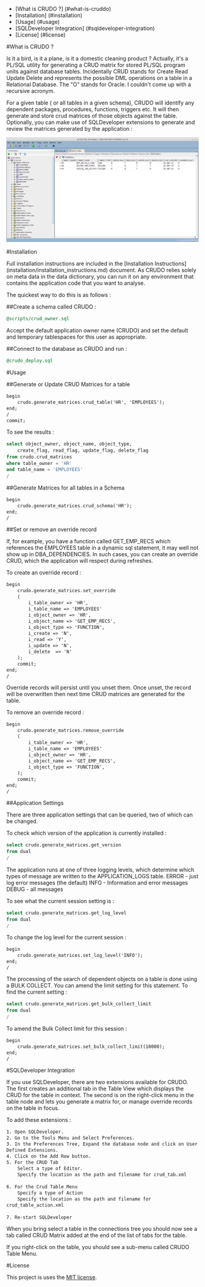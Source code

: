 - [What is CRUDO ?] (#what-is-cruddo)
- [Installation] (#installation)
- [Usage] (#usage)
- [SQLDeveloper Integration] (#sqldeveloper-integration)
- [License] (#license)

#What is CRUDO ?

Is it a bird, is it a plane, is it a domestic cleaning product ?
Actually, it's a PL/SQL utility for generating a CRUD matrix for stored PL/SQL program units against database tables.
Incidentally CRUD stands for Create Read Update Delete and represents the possible DML operations on a table in a Relational Database.
The "O" stands for Oracle. I couldn't come up with a recursive acronym.

For a given table ( or all tables in a given schema), CRUDO will identify any dependent packages, procedures, functions, triggers etc.
It will then generate and store crud matrices of those objects against the table.
Optionally, you can make use of SQLDeveloper extensions to generate and review the matrices generated by the application :


<img alt="SQLDeveloper CRUD Matrix Tab" border="0" src="sqld_tab.png">


#Installation

Full installation instructions are included in the [Installation Instructions] (installation/installation_instructions.md) document.
As CRUDO relies solely on meta data in the data dictionary, you can run it on any environment that contains the application code that you want to analyse.

The quickest way to do this is as follows :

##Create a schema called CRUDO :

```sql
@scripts/crud_owner.sql
```

Accept the default application owner name (CRUDO) and set the default and temporary tablespaces for this user as appropriate.

##Connect to the database as CRUDO and run :

```sql
@crudo_deploy.sql
```

#Usage

##Generate or Update CRUD Matrices for a table

```plsql
begin
    crudo.generate_matrices.crud_table('HR', 'EMPLOYEES');
end;
/
commit;
```

To see the results :

```sql
select object_owner, object_name, object_type,
    create_flag, read_flag, update_flag, delete_flag
from crudo.crud_matrices
where table_owner = 'HR'
and table_name = 'EMPLOYEES'
/
```

##Generate Matrices for all tables in a Schema

```plsql
begin
    crudo.generate_matrices.crud_schema('HR');
end;
/
```

##Set or remove an override record

If, for example, you have a function called GET_EMP_RECS which references the EMPLOYEES table in a dynamic sql statement, it may well not show up in DBA_DEPENDENCIES.
In such cases, you can create an override CRUD, which the application will respect during refreshes.

To create an override record :

```plsql
begin
    crudo.generate_matrices.set_override
    (
        i_table_owner => 'HR',
        i_table_name => 'EMPLOYEES'
        i_object_owner => 'HR',
        i_object_name => 'GET_EMP_RECS',
        i_object_type => 'FUNCTION',
        i_create => 'N',
        i_read => 'Y',
        i_update => 'N',
        i_delete  => 'N'
    );
    commit;
end;
/
```

Override records will persist until you unset them. Once unset, the record will be overwritten then next time CRUD matrices are generated for the table.

To remove an override record :

```plsql
begin
    crudo.generate_matrices.remove_override
    (
        i_table_owner => 'HR',
        i_table_name => 'EMPLOYEES'
        i_object_owner => 'HR',
        i_object_name => 'GET_EMP_RECS',
        i_object_type => 'FUNCTION',
    );
    commit;
end;
/
```

##Application Settings

There are three application settings that can be queried, two of which can be changed.

To check which version of the application is currently installed :

```sql
select crudo.generate_matrices.get_version
from dual
/
```

The application runs at one of three logging levels, which determine which types of message are written to the APPLICATION_LOGS table.
    ERROR - just log error messages (the default)
    INFO  - Information and error messages
    DEBUG - all messages
    
To see what the current session setting is :

```sql
select crudo.generate_matrices.get_log_level
from dual
/
```

To change the log level for the current session :

```plsql
begin
    crudo.generate_matrices.set_log_level('INFO');
end;
/
```

The processing of the search of dependent objects on a table is done using a BULK COLLECT. You can amend the limit setting for this statement.
To find the current setting :

```sql
select crudo.generate_matrices.get_bulk_collect_limit
from dual
/
```

To amend the Bulk Collect limit for this session :

```plsql
begin
    crudo.generate_matrices.set_bulk_collect_limit(10000);
end;
/
```

#SQLDeveloper Integration

If you use SQLDeveloper, there are two extensions available for CRUDO.
The first creates an additional tab in the Table View which displays the CRUD for the table in context.
The second is on the right-click menu in the table node and lets you generate a matrix for, or manage override records on the table in focus.

To add these extensions :

    1. Open SQLDeveloper.
    2. Go to the Tools Menu and Select Preferences.
    3. In the Preferences Tree, Expand the database node and click on User Defined Extensions.
    4. Click on the Add Row button.
    5. For the CRUD Tab 
        Select a type of Editor.
        Specify the location as the path and filename for crud_tab.xml

    6. For the Crud Table Menu 
        Specify a type of Action
        Specify the location as the path and filename for crud_table_action.xml

    7. Re-start SQLDeveloper
    
When you bring select a table in the connections tree you should now see a tab called CRUD Matrix added at the end of the list of tabs for the table.

If you right-click on the table, you should see a sub-menu called CRUDO Table Menu.

#License

This project is uses the [MIT license](LICENSE).
